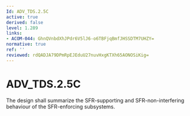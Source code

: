 ```yaml
---
Id: ADV_TDS.2.5C
active: true
derived: false
level: 1.289
links:
- ACOM-044: GhnQVnbdXhJPdr6V5lJ6-o6TBFjqBmfJHSSDTM7UHZY=
normative: true
ref: ''
reviewed: rdQADJA79DPmRpEJEduU27nuvHxgKTXh65AONOSiKig=
---
```


# ADV_TDS.2.5C

The design shall summarize the SFR-supporting and SFR-non-interfering behaviour of the SFR-enforcing subsystems.